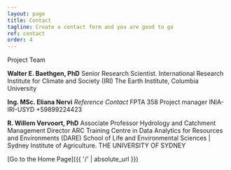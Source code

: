 ```yaml
---
layout: page
title: Contact
tagline: Create a contact form and you are good to go
ref: contact
order: 4
---
```

Project Team

**Walter E. Baethgen, PhD** 
Senior Research Scientist. International Research Institute for Climate and Society (IRI)
The Earth Institute, Columbia University 

**Ing. MSc. Eliana Nervi** *Reference Contact*
FPTA 358 Project manager
INIA-IRI-USYD
+59899224423

**R. Willem Vervoort, PhD**
Associate Professor Hydrology and Catchment Management 
Director ARC Training Centre in Data Analytics for Resources and Environments (DARE) 
School of Life and Environmental Sciences | Sydney Institute of Agriculture. THE UNIVERSITY OF SYDNEY



[Go to the Home Page]({{ '/' | absolute_url }})
